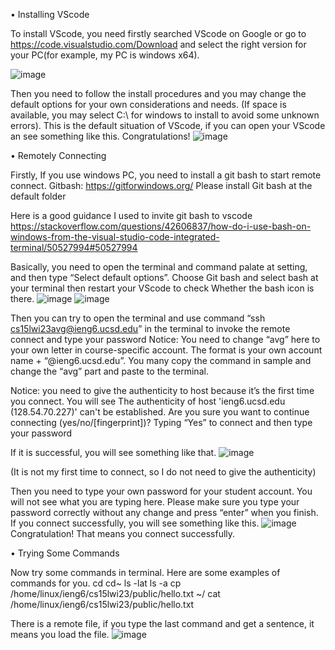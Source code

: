•	Installing VScode

To install VScode, you need firstly searched VScode on Google or go to https://code.visualstudio.com/Download and select the right version for your PC(for example, my PC is windows x64). 

![image](https://user-images.githubusercontent.com/59113479/212489687-48b9179f-ad63-4894-92fc-4751660d129d.png)

Then you need to follow the install procedures and you may change the default options for your own considerations and needs. 
(If space is available, you may select C:\\ for windows to install to avoid some unknown errors).
This is the default situation of VScode, if you can open your VScode an see something like this. Congratulations!
![image](https://user-images.githubusercontent.com/59113479/212489754-bea98b1c-f9c1-4325-b1fa-f05223f80570.png)

•	Remotely Connecting

Firstly, If you use windows PC, you need to install a git bash to start remote connect.
Gitbash: https://gitforwindows.org/
Please install Git bash at the default folder

Here is a good guidance I used to invite git bash to vscode
https://stackoverflow.com/questions/42606837/how-do-i-use-bash-on-windows-from-the-visual-studio-code-integrated-terminal/50527994#50527994

Basically, you need to open the terminal and command palate at setting, and then type “Select default options”. Choose Git bash and select bash at your terminal then restart your VScode to check Whether the bash icon is there.
![image](https://user-images.githubusercontent.com/59113479/212489781-a9a13c3c-00a8-4fe2-af63-0f3328cafabd.png)
![image](https://user-images.githubusercontent.com/59113479/212489783-aa594846-6484-4609-9eab-cc0b9a1e5845.png)

Then you can try to open the terminal and use command “ssh cs15lwi23avg@ieng6.ucsd.edu” in the terminal to invoke the remote connect and type your password
Notice: You need to change “avg” here to your own letter in course-specific account. The format is your own account name + “@ieng6.ucsd.edu”. You many copy the command in sample and change the “avg” part and paste to the terminal.

Notice: you need to give the authenticity to host because it’s the first time you connect. You will see 
The authenticity of host 'ieng6.ucsd.edu (128.54.70.227)' can't be established.
Are you sure you want to continue connecting (yes/no/[fingerprint])?
Typing “Yes” to connect and then type your password

If it is successful, you will see something like that.
![image](https://user-images.githubusercontent.com/59113479/212489790-dcc79327-55c1-46c7-a250-c042e82e9e08.png)

(It is not my first time to connect, so I do not need to give the authenticity)

Then you need to type your own password for your student account. You will not see what you 
are typing here. Please make sure you type your password correctly without any change and press
“enter” when you finish. If you connect successfully, you will see something like this.
![image](https://user-images.githubusercontent.com/59113479/212489798-a41f1468-4334-4e99-978d-3a0244cd97a8.png)
Congratulation! That means you connect successfully.

•	Trying Some Commands

Now try some commands in terminal. Here are some examples of commands for you.
cd
cd~
ls -lat
ls -a
cp /home/linux/ieng6/cs15lwi23/public/hello.txt ~/
cat /home/linux/ieng6/cs15lwi23/public/hello.txt

There is a remote file, if you type the last command and get a sentence, it means you load the file.
![image](https://user-images.githubusercontent.com/59113479/212489819-b81b14dc-55e0-4226-bb91-cf6e07898b4c.png)



